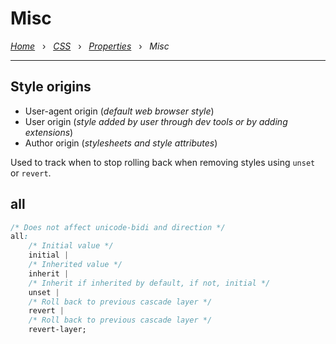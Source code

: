 # Misc

*[Home](../README.md)* &nbsp; › &nbsp;
*[CSS](./css.md)* &nbsp; › &nbsp;
*[Properties](./properties.md)* &nbsp; › &nbsp;
*Misc*

---

## Style origins

- User-agent origin (*default web browser style*)
- User origin (*style added by user through dev tools or by adding extensions*)
- Author origin (*stylesheets and style attributes*)

Used to track when to stop rolling back when removing styles using `unset` or `revert`.

## all

```css
/* Does not affect unicode-bidi and direction */
all: 
    /* Initial value */
    initial |
    /* Inherited value */
    inherit |
    /* Inherit if inherited by default, if not, initial */
    unset | 
    /* Roll back to previous cascade layer */
    revert |
    /* Roll back to previous cascade layer */
    revert-layer;
```